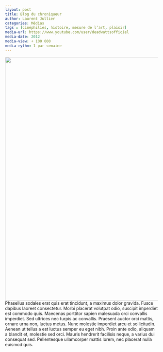 ```yaml
---
layout: post
title: Blog du chroniqueur
author: Laurent Jullier
categories: Médias
tags : [cinéphilies, histoire, mesure de l’art, plaisir]
media-url: https://www.youtube.com/user/deadwattsofficiel
media-date: 2012
media-view: + 100 000
media-rythm: 1 par semaine
---
```


<img src="../images/fossoyeur.png" width="800"/>
Phasellus sodales erat quis erat tincidunt, a maximus dolor gravida. Fusce dapibus laoreet consectetur. Morbi placerat volutpat odio, suscipit imperdiet est commodo quis. Maecenas porttitor sapien malesuada orci convallis imperdiet. Sed ultrices nec turpis ac convallis. Praesent auctor orci mattis, ornare urna non, luctus metus. Nunc molestie imperdiet arcu et sollicitudin. Aenean ut tellus a est luctus semper eu eget nibh. Proin ante odio, aliquam a blandit et, molestie sed orci. Mauris hendrerit facilisis neque, a varius dui consequat sed. Pellentesque ullamcorper mattis lorem, nec placerat nulla euismod quis.


